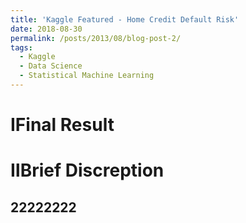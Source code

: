 ```yaml
---
title: 'Kaggle Featured - Home Credit Default Risk'
date: 2018-08-30
permalink: /posts/2013/08/blog-post-2/
tags:
  - Kaggle
  - Data Science
  - Statistical Machine Learning
---
```



ⅠFinal Result
======


ⅡBrief Discreption
======

22222222
------
